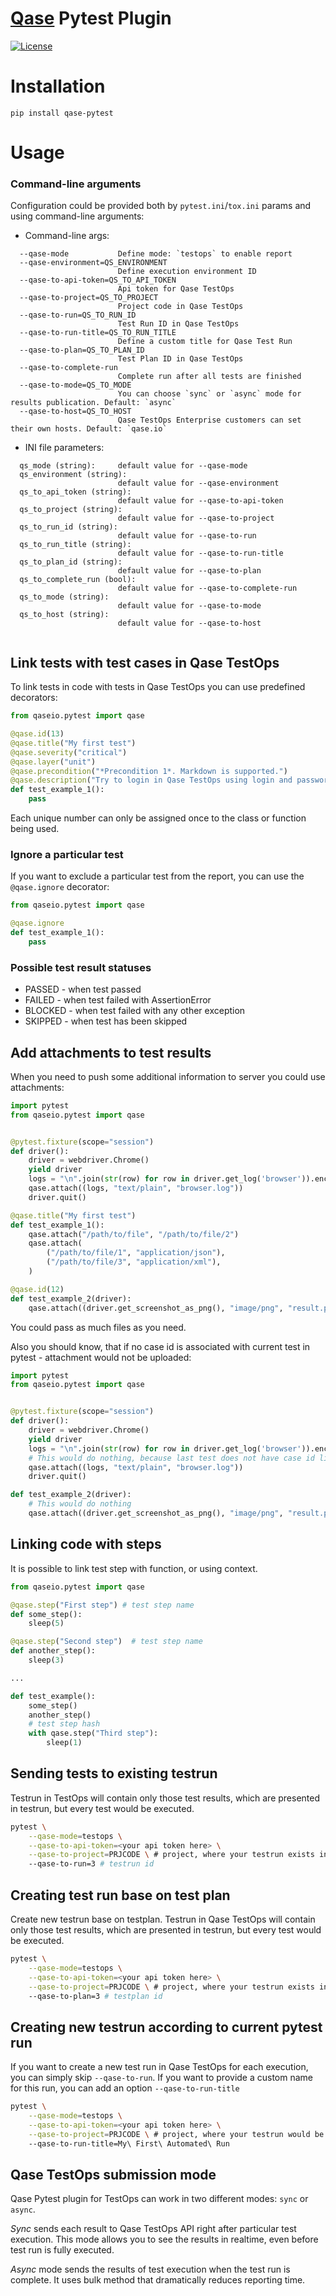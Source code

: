 # [Qase](https://qase.io) Pytest Plugin

[![License](https://lxgaming.github.io/badges/License-Apache%202.0-blue.svg)](https://www.apache.org/licenses/LICENSE-2.0)

# Installation

```
pip install qase-pytest
```

# Usage

### Command-line arguments
Configuration could be provided both by `pytest.ini`/`tox.ini` params
and using command-line arguments:

* Command-line args:
```
  --qase-mode           Define mode: `testops` to enable report
  --qase-environment=QS_ENVIRONMENT
                        Define execution environment ID
  --qase-to-api-token=QS_TO_API_TOKEN
                        Api token for Qase TestOps
  --qase-to-project=QS_TO_PROJECT
                        Project code in Qase TestOps
  --qase-to-run=QS_TO_RUN_ID
                        Test Run ID in Qase TestOps
  --qase-to-run-title=QS_TO_RUN_TITLE
                        Define a custom title for Qase Test Run
  --qase-to-plan=QS_TO_PLAN_ID
                        Test Plan ID in Qase TestOps
  --qase-to-complete-run
                        Complete run after all tests are finished
  --qase-to-mode=QS_TO_MODE
                        You can choose `sync` or `async` mode for results publication. Default: `async`
  --qase-to-host=QS_TO_HOST
                        Qase TestOps Enterprise customers can set their own hosts. Default: `qase.io`
```

* INI file parameters:

```
  qs_mode (string):     default value for --qase-mode
  qs_environment (string):
                        default value for --qase-environment
  qs_to_api_token (string):
                        default value for --qase-to-api-token
  qs_to_project (string):
                        default value for --qase-to-project
  qs_to_run_id (string):
                        default value for --qase-to-run
  qs_to_run_title (string):
                        default value for --qase-to-run-title
  qs_to_plan_id (string):
                        default value for --qase-to-plan
  qs_to_complete_run (bool):
                        default value for --qase-to-complete-run
  qs_to_mode (string):
                        default value for --qase-to-mode
  qs_to_host (string):
                        default value for --qase-to-host
    
```

## Link tests with test cases in Qase TestOps

To link tests in code with tests in Qase TestOps you can use predefined decorators:

```python
from qaseio.pytest import qase

@qase.id(13)
@qase.title("My first test")
@qase.severity("critical")
@qase.layer("unit")
@qase.precondition("*Precondition 1*. Markdown is supported.")
@qase.description("Try to login in Qase TestOps using login and password")
def test_example_1():
    pass
```

Each unique number can only be assigned once to the class or function being used.

### Ignore a particular test
If you want to exclude a particular test from the report, you can use the `@qase.ignore` decorator:

```python
from qaseio.pytest import qase

@qase.ignore
def test_example_1():
    pass
```

### Possible test result statuses

- PASSED - when test passed
- FAILED - when test failed with AssertionError
- BLOCKED - when test failed with any other exception
- SKIPPED - when test has been skipped

## Add attachments to test results

When you need to push some additional information to server you could use
attachments:

```python
import pytest
from qaseio.pytest import qase


@pytest.fixture(scope="session")
def driver():
    driver = webdriver.Chrome()
    yield driver
    logs = "\n".join(str(row) for row in driver.get_log('browser')).encode('utf-8')
    qase.attach((logs, "text/plain", "browser.log"))
    driver.quit()

@qase.title("My first test")
def test_example_1():
    qase.attach("/path/to/file", "/path/to/file/2")
    qase.attach(
        ("/path/to/file/1", "application/json"),
        ("/path/to/file/3", "application/xml"),
    )

@qase.id(12)
def test_example_2(driver):
    qase.attach((driver.get_screenshot_as_png(), "image/png", "result.png"))
```

You could pass as much files as you need.

Also you should know, that if no case id is associated with current test in
pytest - attachment would not be uploaded:

```python
import pytest
from qaseio.pytest import qase


@pytest.fixture(scope="session")
def driver():
    driver = webdriver.Chrome()
    yield driver
    logs = "\n".join(str(row) for row in driver.get_log('browser')).encode('utf-8')
    # This would do nothing, because last test does not have case id link
    qase.attach((logs, "text/plain", "browser.log"))
    driver.quit()

def test_example_2(driver):
    # This would do nothing
    qase.attach((driver.get_screenshot_as_png(), "image/png", "result.png"))
```

## Linking code with steps

It is possible to link test step with function, or using context.

```python
from qaseio.pytest import qase

@qase.step("First step") # test step name
def some_step():
    sleep(5)

@qase.step("Second step")  # test step name
def another_step():
    sleep(3)

...

def test_example():
    some_step()
    another_step()
    # test step hash
    with qase.step("Third step"):
        sleep(1)
```

## Sending tests to existing testrun

Testrun in TestOps will contain only those test results, which are presented in testrun,
but every test would be executed.

```bash
pytest \
    --qase-mode=testops \
    --qase-to-api-token=<your api token here> \
    --qase-to-project=PRJCODE \ # project, where your testrun exists in
    --qase-to-run=3 # testrun id
```

## Creating test run base on test plan

Create new testrun base on testplan. Testrun in Qase TestOps will contain only those
test results, which are presented in testrun, but every test would be executed.

```bash
pytest \
    --qase-mode=testops \
    --qase-to-api-token=<your api token here> \
    --qase-to-project=PRJCODE \ # project, where your testrun exists in
    --qase-to-plan=3 # testplan id
```

## Creating new testrun according to current pytest run

If you want to create a new test run in Qase TestOps for each execution, you can simply 
skip `--qase-to-run`. If you want to provide a custom name for this run, you can add an
option `--qase-to-run-title` 

```bash
pytest \
    --qase-mode=testops \
    --qase-to-api-token=<your api token here> \
    --qase-to-project=PRJCODE \ # project, where your testrun would be created
    --qase-to-run-title=My\ First\ Automated\ Run
```

## Qase TestOps submission mode

Qase Pytest plugin for TestOps can work in two different modes: `sync` or `async`. 

*Sync* sends each result to Qase TestOps API right after particular test execution. This mode allows you to see the results in realtime, even before test run is fully executed. 

*Async* mode sends the results of test execution when the test run is complete. It uses bulk method that dramatically reduces reporting time.
